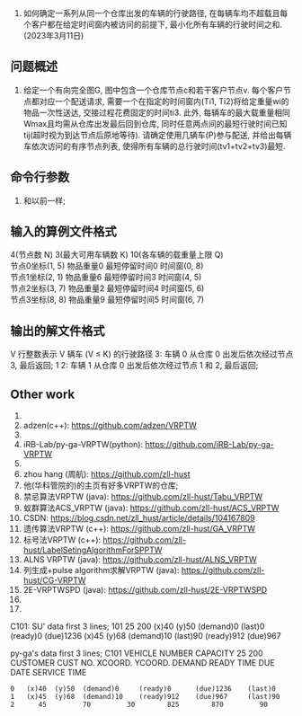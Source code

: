 1. 如何确定一系列从同一个仓库出发的车辆的行驶路径, 在每辆车均不超载且每个客户都在给定时间窗内被访问的前提下, 最小化所有车辆的行驶时间之和. (2023年3月11日)

## 问题概述
1. 给定一个有向完全图G, 图中包含一个仓库节点c和若干客户节点v. 每个客户节点都对应一个配送请求, 需要一个在指定的时间窗内(Ti1, Ti2)将给定重量wi的物品一次性送达, 交接过程花费固定的时间ti3. 此外, 每辆车的最大载重量相同Wmax且均需从仓库出发最后回到仓库, 同时任意两点间的最短行驶时间已知 tij(超时视为到达节点后原地等待). 请确定使用几辆车(P)参与配送, 并给出每辆车依次访问的有序节点列表, 使得所有车辆的总行驶时间(tv1+tv2+tv3)最短.

## 命令行参数
1. 和以前一样; 

## 输入的算例文件格式
4(节点数 N) 3(最大可用车辆数 K) 10(各车辆的载重量上限 Q)  
节点0坐标(1, 5) 物品重量0 最短停留时间0 时间窗(0, 8)  
节点1坐标(2, 1) 物品重量6 最短停留时间3 时间窗(4, 5)  
节点2坐标(3, 7) 物品重量2 最短停留时间4 时间窗(5, 6)  
节点3坐标(8, 8) 物品重量9 最短停留时间5 时间窗(6, 7)  

## 输出的解文件格式
V 行整数表示 V 辆车 (V ≤ K) 的行驶路径
3: 车辆 0 从仓库 0 出发后依次经过节点 3, 最后返回;
1 2: 车辆 1 从仓库 0 出发后依次经过节点 1 和 2, 最后返回; 


## Other work
1. 
2. adzen(c++): https://github.com/adzen/VRPTW
3. 
4. iRB-Lab/py-ga-VRPTW(python): https://github.com/iRB-Lab/py-ga-VRPTW 
5. 
6. zhou hang (周航): https://github.com/zll-hust
7. 他(华科管院的)的主页有好多VRPTW的仓库; 
8. 禁忌算法VRPTW (java): https://github.com/zll-hust/Tabu_VRPTW
9. 蚁群算法ACS_VRPTW (java): https://github.com/zll-hust/ACS_VRPTW
10. CSDN: https://blog.csdn.net/zll_hust/article/details/104167809
11. 遗传算法VRPTW (c++): https://github.com/zll-hust/GA_VRPTW
12. 标号法VRPTW (c++): https://github.com/zll-hust/LabelSetingAlgorithmForSPPTW
13. ALNS VRPTW (java): https://github.com/zll-hust/ALNS_VRPTW
14. 列生成+pulse algorithm求解VRPTW (java): https://github.com/zll-hust/CG-VRPTW 
15. 2E-VRPTWSPD (java): https://github.com/zll-hust/2E-VRPTWSPD
16. 
17. 

C101: 
SU' data first 3 lines;
101 25 200
(x)40 (y)50 (demand)0  (last)0 (ready)0 (due)1236
(x)45 (y)68 (demand)10 (last)90 (ready)912 (due)967

py-ga's data first 3 lines;
C101
VEHICLE
NUMBER     CAPACITY
  25         200
CUSTOMER
CUST NO.  XCOORD.   YCOORD.    DEMAND   READY TIME  DUE DATE   SERVICE   TIME

    0   (x)40  (y)50  (demand)0     (ready)0      (due)1236    (last)0   
    1   (x)45  (y)68  (demand)10    (ready)912    (due)967     (last)90   
    2      45         70         30        825        870         90   




